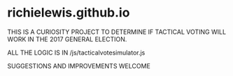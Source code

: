 # richielewis.github.io

THIS IS A CURIOSITY PROJECT TO DETERMINE IF TACTICAL VOTING WILL WORK IN THE 2017 GENERAL ELECTION. 

ALL THE LOGIC IS IN /js/tacticalvotesimulator.js

SUGGESTIONS AND IMPROVEMENTS WELCOME
